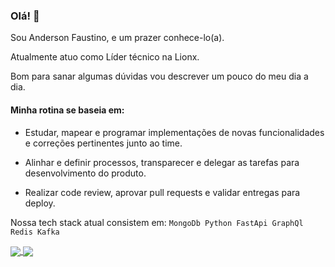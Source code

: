 ### Olá! 👋

Sou Anderson Faustino, e um prazer conhece-lo(a).

Atualmente atuo como Líder técnico na Lionx.

Bom para sanar algumas dúvidas vou descrever um pouco do meu dia a dia. 

#### Minha rotina se baseia em:

- Estudar, mapear e programar implementações de novas funcionalidades e correções pertinentes junto ao time.

- Alinhar e definir processos, transparecer e delegar as tarefas para desenvolvimento do produto.

- Realizar code review, aprovar pull requests e validar entregas para deploy.

Nossa tech stack atual consistem em:
  `MongoDb
  Python
  FastApi
  GraphQl
  Redis
  Kafka`
  
<a href="https://github.com/anuraghazra/github-readme-stats">
  <img align="center" src="https://github-readme-stats.vercel.app/api?username=andersonflima" />
</a>
<a href="https://github.com/anuraghazra/convoychat">
  <img align="center" src="https://github-readme-stats.vercel.app/api/top-langs/?username=andersonflima&layout=compact" />
</a>
